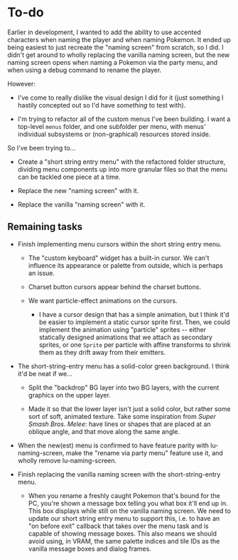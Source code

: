
# To-do

Earlier in development, I wanted to add the ability to use accented characters when naming the player and when naming Pokemon. It ended up being easiest to just recreate the "naming screen" from scratch, so I did. I didn't get around to wholly replacing the vanilla naming screen, but the new naming screen opens when naming a Pokemon via the party menu, and when using a debug command to rename the player.

However:

* I've come to really dislike the visual design I did for it (just something I hastily concepted out so I'd have *something* to test with).

* I'm trying to refactor all of the custom menus I've been building. I want a top-level `menus` folder, and one subfolder per menu, with menus' individual subsystems or (non-graphical) resources stored inside.

So I've been trying to...

* Create a "short string entry menu" with the refactored folder structure, dividing menu components up into more granular files so that the menu can be tackled one piece at a time.

* Replace the new "naming screen" with it.

* Replace the vanilla "naming screen" with it.



## Remaining tasks

* Finish implementing menu cursors within the short string entry menu.

  * The "custom keyboard" widget has a built-in cursor. We can't influence its appearance or palette from outside, which is perhaps an issue.
  
  * Charset button cursors appear behind the charset buttons.
  
  * We want particle-effect animations on the cursors.
    
    * I have a cursor design that has a simple animation, but I think it'd be easier to implement a static cursor sprite first. Then, we could implement the animation using "particle" sprites -- either statically designed animations that we attach as secondary sprites, or one `Sprite` per particle with affine transforms to shrink them as they drift away from their emitters.
    
* The short-string-entry menu has a solid-color green background. I think it'd be neat if we...

  * Split the "backdrop" BG layer into two BG layers, with the current graphics on the upper layer.
  
  * Made it so that the lower layer isn't just a solid color, but rather some sort of soft, animated texture. Take some inspiration from *Super Smash Bros. Melee*: have lines or shapes that are placed at an oblique angle, and that move along the same angle.

* When the new(est) menu is confirmed to have feature parity with lu-naming-screen, make the "rename via party menu" feature use it, and wholly remove lu-naming-screen.

* Finish replacing the vanilla naming screen with the short-string-entry menu.

  * When you rename a freshly caught Pokemon that's bound for the PC, you're shown a message box telling you what box it'll end up in. This box displays while still on the vanilla naming screen. We need to update our short string entry menu to support this, i.e. to have an "on before exit" callback that takes over the menu task and is capable of showing message boxes. This also means we should avoid using, in VRAM, the same palette indices and tile IDs as the vanilla message boxes and dialog frames.
